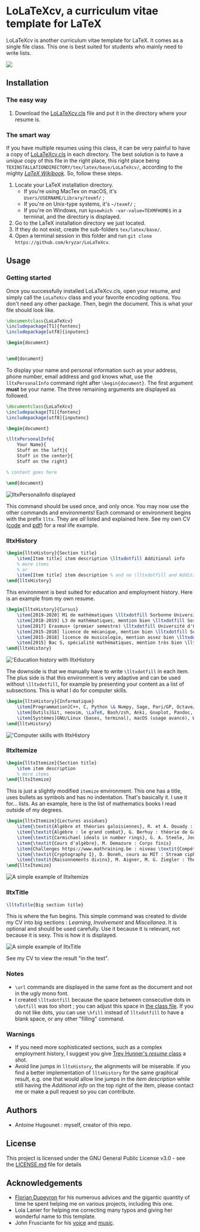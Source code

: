 # LoLaTeXcv, a curriculum vitae template for LaTeX

LoLaTeXcv is another curriculum vitae template for LaTeX. It comes as a single file class. This one is best suited for students who mainly need to write lists. 

[![](Images/Overview.png)](Example.pdf)

## Installation
### The easy way

1. Download the [LoLaTeXcv.cls](LoLaTeXcv.cls) file and put it in the directory where your resume is.

### The smart way
If you have multiple resumes using this class, it can be very painful to have a copy of [LoLaTeXcv.cls](LoLaTeXcv.cls) in each directory. The best solution is to have a *unique* copy of this file in the right place, this right place being `TEXINSTALLATIONDIRECTORY/tex/latex/base/LoLaTeXcv/`, according to the mighty [*LaTeX Wikibook*](https://en.wikibooks.org/wiki/LaTeX/Installing_Extra_Packages#Installing_a_package). So, follow these steps.

1. Locate your LaTeX installation directory.
	- If you're using MacTex on macOS, it's `Users/USERNAME/Library/texmf/` ;
	- If you're on Unix-type systems, it's `~/texmf/` ;
	- If you're on Windows, run `kpsewhich -var-value=TEXMFHOME$` in a terminal, and the directory is displayed.
2. Go to the LaTeX installation directory we just located.
3. If they do not exist, create the sub-folders `tex/latex/base/`.
4. Open a terminal session in this folder and run `git clone https://github.com/kryzar/LoLaTeXcv`. 

## Usage
### Getting started

Once you successfully installed LoLaTeXcv.cls, open your resume, and simply call the `LoLaTeXcv` class and your favorite encoding options. You don't need any other package. Then, begin the document. This is what your file should look like.
```latex
\documentclass{LoLaTeXcv}
\includepackage[T1]{fontenc}
\includepackage[utf8]{inputenc}

\begin{document}


\end{document}
```

To display your name and personal information such as your address, phone number, email address and god knows what, use the `lltxPersonalInfo` command right after `\begin{document}`. The first argument **must** be your name. The three remaining arguments are displayed as followed.


```latex
\documentclass{LoLaTeXcv}
\includepackage[T1]{fontenc}
\includepackage[utf8]{inputenc}

\begin{document}

\lltxPersonalInfo{
	Your Name}{
	Stuff on the left}{
	Stuff in the center}{
	Stuff on the right}

% content goes here

\end{document}
```

![`lltxPersonalInfo` displayed](Images/PersonalInfo.png)

This command should be used once, and only once. You may now use the other commands and environments! Each command or environment begins with the prefix `lltx`. They are *all* listed and explained here. See my own CV ([code](Example.tex) and [pdf](Example.pdf)) for a real life example.

### lltxHistory
```latex
\begin{lltxHistory}{Section title}
	\item[Item title] item description \lltxdotfill Additional info
	% more items
	% or 
	\item[Item title] item description % and no \lltxdotfill and Additional info
\end{lltxHistory}
```

This environment is best suited for education and employment history. Here is an example from my own resume.

```latex
\begin{lltxHistory}{Cursus}
	\item[2019-2020] M1 de mathématiques \lltxdotfill Sorbonne Université
	\item[2018-2019] L3 de mathématiques, mention bien \lltxdotfill Sorbonne Université
	\item[2017] Erasmus+ (premier semestre) \lltxdotfill Université d'Oslo (Norvège)
	\item[2015-2018] licence de mécanique, mention bien \lltxdotfill Sorbonne Université
	\item[2015-2018] licence de musicologie, mention assez bien \lltxdotfill Sorbonne Université
	\item[2015] Bac S, spécialité mathématiques, mention très bien \lltxdotfill Lycée Rocroy St-Vincent de Paul
\end{lltxHistory}
```
!['Education history with `lltxHistory`](Images/EducationHistory.png)

The downside is that we manually have to write `\lltxdotfill` in each item. The plus side is that this environment is very adaptive and can be used without `\lltxdotfill`, for example by presenting your content as a list of subsections. This is what I do for computer skills.

```latex
\begin{lltxHistory}{Informatique}
	\item[Programmation]C++, C, Python \& Numpy, Sage, Pari/GP, Octave/Matlab, HTML/CSS/JavaScript
	\item[Outils]Git, neovim, \LaTeX, Bash/zsh, Anki, Gnuplot, Pandoc, XCode, ffmpeg
	\item[Systèmes]GNU/Linux (bases, terminal), macOS (usage avancé), Windows (bases)
\end{lltxHistory}
```

!['Computer skills with `lltxHistory`](Images/ComputerSkills.png)

### lltxItemize

```latex
\begin{lltxItemize}{Section title}
	\item item description
	% more items
\end{lltxItemize}
```

This is just a slightly modified `itemize` environment. This one has a title, uses bullets as symbols and has no indentation. That's basically it. I use it for… lists. As an example, here is the list of mathematics books I read outside of my degrees.

```latex
\begin{lltxItemize}{Lectures assidues}
	\item{\textit{Algèbre et théories galoisiennes}, R. et A. Douady : Théorème de Zorn, Catégories et foncteurs}
	\item{\textit{Algèbre : le grand combat}, G. Berhuy : théorie de Galois}
	\item{\textit{Carmichael ideals in number rings}, G. A. Steele, Journal of Number Theory : en entier}
	\item{\textit{Cours d'algèbre}, M. Demazure : Corps finis}
	\item{Challenges https://www.mathraining.be : niveau \textit{Compétent}}
	\item{\textit{Cryptography I}, D. Boneh, cours au MIT : Stream ciphers, Block ciphers}
	\item{\textit{Raisonnements divins}, M. Aigner, M. G. Ziegler : Théorie des nombres}
\end{lltxItemize}
```

![A simple example of `lltxItemize`](Images/lltxItemize.png)

### lltxTitle

```latex
\lltxTitle{Big section title}
```

This is where the fun begins. This simple command was created to divide my CV into big sections : *Learning*, *Involvement* and *Miscellanea*. It is optional and should be used carefully. Use it because it is relevant, not because it is sexy. This is how it is displayed.

![A simple example of `lltxTitle`](Images/lltxTitle.png)

See my CV to view the result "in the text".

### Notes

- `\url` commands are displayed in the same font as the document and not in the ugly mono font.
- I created `\lltxdotfill` because the space between consecutive dots in `\dotfill` was too short ; you can adjust this space in [the class file](LoLaTeXcv.cls). If you do not like dots, you can use `\hfill` instead of `lltxdotfill` to have a blank space, or any other "filling" command. 

### Warnings

- If you need more sophisticated sections, such as a complex employment history, I suggest you give [Trey Hunner's *resume* class](https://github.com/treyhunner/resume) a shot. 
- Avoid line jumps in `lltxHistory`, the alignments will be miserable. If you find a better implementation of `lltxHistory` for the same graphical result, e.g. one that would allow line jumps in the *item description* while still having the *Additional info* on the top right of the item, please contact me or make a pull request so you can contribute.

## Authors
- Antoine Hugounet : myself, creator of this repo.

## License

This project is licensed under the GNU General Public License v3.0 - see the [LICENSE.md](LICENSE.md) file for details

## Acknowledgements
- [Florian Dupeyron](https://github.com/fdmysterious) for his numerous advices and the gigantic quantity of time he spent helping me on various projects, including this one.
- Lola Lanier for helping me correcting many typos and giving her wonderful name to this template.
- John Frusciante for his [voice](https://youtu.be/bFLs9mi6TK0?t=215) and [music](https://www.youtube.com/watch?v=-G2n6UqOWIo).
